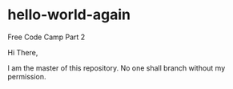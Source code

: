 # hello-world-again
Free Code Camp Part 2

Hi There,

I am the master of this repository.  No one shall branch without my permission.
